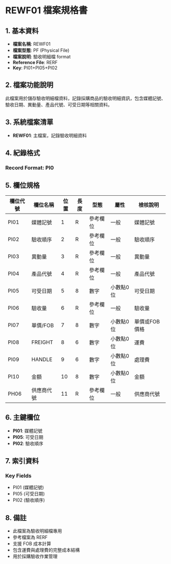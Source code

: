 # REWF01 檔案規格書

## 1. 基本資料
- **檔案名稱**: REWF01
- **檔案型態**: PF (Physical File)
- **檔案說明**: 驗收明細檔 format
- **Reference File**: RERF
- **Key**: PI01+PI05+PI02

## 2. 檔案功能說明
此檔案用於儲存驗收明細檔資料，記錄採購商品的驗收明細資訊，包含媒體記號、驗收日期、異動量、產品代號、可受日期等相關資料。

## 3. 系統檔案清單
- **REWF01**: 主檔案，記錄驗收明細資料

## 4. 紀錄格式
### Record Format: PI0

## 5. 欄位規格

| 欄位代號 | 欄位名稱 | 位置 | 長度 | 型態 | 屬性 | 檢核說明 |
|----------|----------|------|------|------|------|----------|
| PI01 | 媒體記號 | 1 | R | 參考欄位 | 一般 | 媒體記號 |
| PI02 | 驗收順序 | 2 | R | 參考欄位 | 一般 | 驗收順序 |
| PI03 | 異動量 | 3 | R | 參考欄位 | 一般 | 異動量 |
| PI04 | 產品代號 | 4 | R | 參考欄位 | 一般 | 產品代號 |
| PI05 | 可受日期 | 5 | 8 | 數字 | 小數點0位 | 可受日期 |
| PI06 | 驗收量 | 6 | R | 參考欄位 | 一般 | 驗收量 |
| PI07 | 單價/FOB | 7 | 8 | 數字 | 小數點0位 | 單價或FOB價格 |
| PI08 | FREIGHT | 8 | 6 | 數字 | 小數點0位 | 運費 |
| PI09 | HANDLE | 9 | 6 | 數字 | 小數點0位 | 處理費 |
| PI10 | 金額 | 10 | 8 | 數字 | 小數點0位 | 金額 |
| PH06 | 供應商代號 | 11 | R | 參考欄位 | 一般 | 供應商代號 |

## 6. 主鍵欄位
- **PI01**: 媒體記號
- **PI05**: 可受日期
- **PI02**: 驗收順序

## 7. 索引資料
### Key Fields
- PI01 (媒體記號)
- PI05 (可受日期)
- PI02 (驗收順序)

## 8. 備註
- 此檔案為驗收明細檔專用
- 參考檔案為 RERF
- 支援 FOB 成本計算
- 包含運費與處理費的完整成本結構
- 用於採購驗收作業管理 